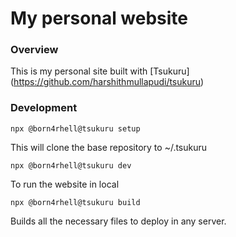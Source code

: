 # My personal website

### Overview

This is my personal site built with [Tsukuru] (https://github.com/harshithmullapudi/tsukuru)

### Development

```
npx @born4rhell@tsukuru setup
```

This will clone the base repository to ~/.tsukuru

```
npx @born4rhell@tsukuru dev
```

To run the website in local

```
npx @born4rhell@tsukuru build
```

Builds all the necessary files to deploy in any server.
